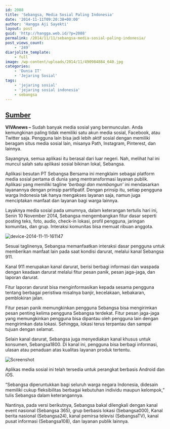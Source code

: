 ```yaml
---
id: 2088
title: 'Sebangsa, Media Sosial Paling Indonesia'
date: '2014-11-11T09:20:38+00:00'
author: 'Hangga Aji Sayekti'
layout: post
guid: 'http://hangga.web.id/?p=2088'
permalink: /2014/11/11/sebangsa-media-sosial-paling-indonesia/
post_views_count:
    - '249'
diarjolite_template:
    - full
image: /wp-content/uploads/2014/11/490984884_640.jpg
categories:
    - 'Dunia IT'
    - 'Jejaring Sosial'
tags:
    - 'jejaring sosial'
    - 'jejaring sosial indonesia'
    - sebangsa
---
```


## [Sumber](http://teknologi.news.viva.co.id/news/read/556749-sebangsa--media-sosial-paling-indonesia)

**VIVAnews –** Sudah banyak media sosial yang bermunculan. Anda kemungkinan paling tidak memiliki satu akun media sosial, Facebook, atau Twitter saja. Pengguna lain bisa jadi lebih aktif sosial dengan memiliki beragam situs media sosial lain, misanya Path, Instagram, Pinterest, dan lainnya.

Sayangnya, semua aplikasi itu berasal dari luar negeri. Nah, melihat hal ini muncul salah satu aplikasi sosial bikinan lokal, Sebangsa.

Aplikasi besutan PT Sebangsa Bersama ini mengklaim sebagai platform media sosial pertama di dunia yang mentransformasi layanan publik. Aplikasi yang memiliki tagline *‘berbagi dan membangun’* ini mendasarkan layanannya dengan prinsip partifipatif. Dengan prinsip itu, setiap pengguna warga Indonesia tak hanya mengakses layanan saja, namun juga menciptakan manfaat dan layanan bagi warga lainnya.

Layaknya media sosial pada umumnya, dalam keterangan tertulis hari ini, Senin 10 November 2014, Sebangsa mengembangkan fitur dasar seperti posting teks, foto, audio, check-in lokasi, profil pengguna, jaringan komunitas, dan grup. Interaksi komunitas bisa memuat ribuan anggota.

![device-2014-11-11-161147](http://hangga.web.id/wp-content/uploads/2014/11/device-2014-11-11-161147-576x1024.png)

Sesuai taglinenya, Sebangsa memanfaatkan interaksi dasar pengguna untuk memberikan manfaat lain pada saat kondisi darurat, melalui kanal Sebangsa 911.

Kanal 911 merupakan kanal darurat, berisi berbagi informasi dan waspada dengan keadaan darurat melalui fitur pesan panik, pesan jaga-jaga, dan laporan darurat.

Fitur laporan darurat bisa menginformasikan kepada sesama pengguna tentang berbagai peristiwa misalnya banjir, kecelakaan, kebakaran, pemblokiran jalan.

Fitur pesan panik memungkinkan pengguna Sebangsa bisa mengirimkan pesan penting kelima pengguna Sebangsa terdekat. Fitur pesan jaga-jaga yang memungkinkan pengguna bisa dipantau oleh pengguna lain dengan mengirimkan data lokasi. Sehingga, lokasi terus terpantau dan sampai tujuan dengan selamat.

Selain kanal darurat, Sebangsa juga menyediakan kanal khusus untuk konsumen, Sebangsa1800. Di kanal ini, pengguna bisa berbagi informasi, ulasan atau penaduan atas kualitas layanan produk tertentu.

![Screenshot](http://hangga.web.id/wp-content/uploads/2014/11/Screenshot-1024x575.png)

Aplikas media sosial ini telah tersedia untuk perangkat berbasis Android dan iOS.

“Sebangsa diperuntukkan bagi seluruh warga negara Indonesia, didesain memiliki cukup fleksibilitas berbagai kebutuhan individu maupun kelompok,” tulis Sebangsa dalam keterangannya.

Nantinya, pada versi berikutnya, Sebangsa bakal dilengkali dengan kanal event nasional (Sebangsa 365), grup berbasis lokasi (Sebangsa000), Kanal berita nasional (Sebangsa24), kanal pemirsa televisi (SebangsaTV), kanal pusat informasi (Sebangsa108), dan layanan publik lainnya.
